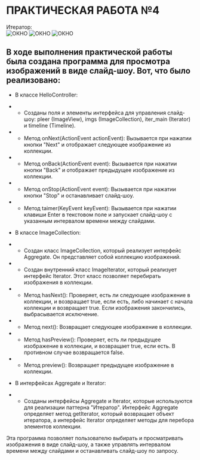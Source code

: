 # ПРАКТИЧЕСКАЯ РАБОТА №4
Итератор: <br>
![ОКНО](https://github.com/Je1rei/Java-Tasks/blob/main/Task%200/Calculator/IMG/3%25.png) ![ОКНО](https://github.com/Je1rei/Java-Tasks/blob/main/Task%200/Calculator/IMG/9%25.png) ![ОКНО](https://github.com/Je1rei/Java-Tasks/blob/main/Task%200/Calculator/IMG/15%25.png)

## В ходе выполнения практической работы была создана программа для просмотра изображений в виде слайд-шоу. Вот, что было реализовано:

- В классе HelloController:
- - Созданы поля и элементы интерфейса для управления слайд-шоу: pleer (ImageView), imgs (ImageCollection), iter_main (Iterator) и timeline (Timeline).
- - Метод onNext(ActionEvent actionEvent): Вызывается при нажатии кнопки "Next" и отображает следующее изображение из коллекции.
- - Метод onBack(ActionEvent event): Вызывается при нажатии кнопки "Back" и отображает предыдущее изображение из коллекции.
- - Метод onStop(ActionEvent event): Вызывается при нажатии кнопки "Stop" и останавливает слайд-шоу.
- - Метод taimer(KeyEvent keyEvent): Вызывается при нажатии клавиши Enter в текстовом поле и запускает слайд-шоу с указанным интервалом времени между слайдами.

- В классе ImageCollection:
- - Создан класс ImageCollection, который реализует интерфейс Aggregate. Он представляет собой коллекцию изображений.
- - Создан внутренний класс ImageIterator, который реализует интерфейс Iterator. Этот класс позволяет перебирать изображения в коллекции.
- - Метод hasNext(): Проверяет, есть ли следующее изображение в коллекции, и возвращает true, если есть, либо начинает с начала коллекции и возвращает true. Если изображения закончились, выбрасывается исключение.
- - Метод next(): Возвращает следующее изображение в коллекции.
- - Метод hasPreview(): Проверяет, есть ли предыдущее изображение в коллекции, и возвращает true, если есть. В противном случае возвращается false.
- - Метод preview(): Возвращает предыдущее изображение в коллекции.

- В интерфейсах Aggregate и Iterator:
- - Созданы интерфейсы Aggregate и Iterator, которые используются для реализации паттерна "Итератор". Интерфейс Aggregate определяет метод getIterator, который возвращает объект итератора, а интерфейс Iterator определяет методы для перебора элементов коллекции.

Эта программа позволяет пользователю выбирать и просматривать изображения в виде слайд-шоу, а также управлять интервалом времени между слайдами и останавливать слайд-шоу по запросу.